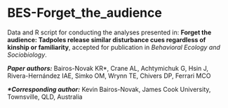 # BES-Forget_the_audience
Data and R script for conducting the analyses presented in: **Forget the audience: Tadpoles release similar disturbance cues regardless of kinship or familiarity**, accepted for publication in *Behavioral Ecology and Sociobiology*.

***Paper authors:*** Bairos-Novak KR*, Crane AL, Achtymichuk G, Hsin J, Rivera-Hernández IAE, Simko OM, Wrynn TE, Chivers DP, Ferrari MCO 

___*Corresponding author:___ Kevin Bairos-Novak, James Cook University, Townsville, QLD, Australia

<!-- ## Paper abstract --> 
<!-- Group-living prey rely on social information such as alarm signals and other social cues to avoid predation. By definition, 'signals' imply that a message is voluntarily directed at receivers (i.e., the audience), whereas 'cues' are released incidentally regardless of the audience composition. Thus, audience effects can be used to differentiate between signals and cues when communication is difficult to observe or quantify. In at least two fish species, chemical disturbance cues are released during a predator attack to signal to familiar audiences about predation risk. Here, we examined whether audience composition affects disturbance cue release in wood frog (*Lithobates sylvaticus*) tadpoles to better understand the function of disturbance cues across aquatic prey. Groups of tadpoles underwent simulated predator attacks to obtain disturbance cues. The groups were either familiar and related, unfamiliar and related, familiar and unrelated, or unfamiliar and unrelated. To assess the relative potency of each cue, we used a behavioral bioassay design involving activity changes in independent tadpole receivers (unfamiliar and unrelated to the donors). If tadpoles use disturbance cues to signal related and/or familiar individuals, we expected increased fright responses in receivers to cues obtained from those groups. However, we detected no effect of audience composition, indicating that tadpoles release similar disturbance cues regardless of audience kinship or familiarity. Nevertheless, disturbance cues evoked a consistent antipredator response in receivers indicating that these chemicals still act as reliable risk cues. Further comparative studies using audience effects are necessary to understand how disturbance cues have evolved across aquatic prey. --> 
